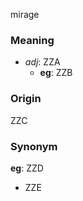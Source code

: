 mirage
### Meaning
+ _adj_: ZZA
    + __eg__: ZZB

### Origin

ZZC

### Synonym

__eg__: ZZD

+ ZZE


